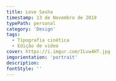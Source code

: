 ```yaml
---
title: Love Sasha
timestamp: 13 de Novembro de 2019
typePath: personal
category: 'Design'
tags:
  - Tipografia cinética
  - Edição de video
cover: https://i.imgur.com/ILvw4HT.jpg
imgorientation: 'portrait'
description:
fontStyle: ''
---
```

